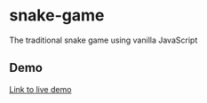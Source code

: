 # snake-game
The traditional snake game using vanilla JavaScript


## Demo
[Link to live demo](https://harshitverma-1701.github.io/snake-game/)
